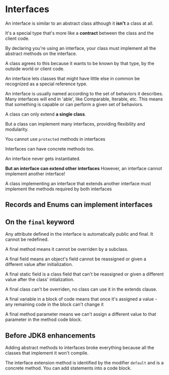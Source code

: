 # Interfaces

An interface is similar to an abstract class although it **isn't** a class at all.

It's a special type that's more like a **contract** between the class and the client code.

By declaring you're using an interface, your class must implement all the abstract methods on the interface.

A class agrees to this because it wants to be known by that type, by the outside world or client code.

An interface lets classes that might have little else in common be recognized as a special reference type.

An interface is usually named according to the set of behaviors it describes. Many interfaces will end in 'able', like Comparable, Iterable, etc.
This means that something is capable or can perform a given set of behaviors.

A class can only extend **a single class**. 

But a class can implement many interfaces, providing flexibility and modularity.

You cannot use `protected` methods in interfaces

Interfaces can have concrete methods too.

An interface never gets instantiated.

**But an interface can extend other interfaces** However, an interface cannot implement another interface!

A class implementing an interface that extends another interface must implement the methods required by both interfaces

## Records and Enums can implement interfaces


## On the `final` keyword
Any attribute defined in the interface is automatically public and final. It cannot be redefined.

A final method means it cannot be overriden by a subclass.

A final field means an object's field cannot be reassigned or given a different value after initialization.

A final static field is a class field that can't be reassigned or given a different value after the class' intialization.

A final class can't be overriden, no class can use it in the extends clause.

A final variable in a block of code means that once it's assigned a value - any remaining code in the block can't change it

A final method parameter means we can't assign a different value to that parameter in the method code block.

## Before JDK8 enhancements
Adding abstract methods to interfaces broke everything because all the classes that implement it won't compile.

The interface extension method is identified by the modifier `default` and is a concrete method. You can add statements into a code block.